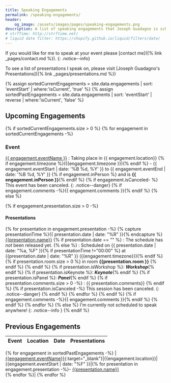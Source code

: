 ```yaml
---
title: Speaking Engagements
permalink: /speaking-engagements/
header:
    og_image: /assets/images/pages/speaking-engagements.png
description: A list of speaking engagements that Joseph Guadagno is scheduled to speak at or has spoken at.
# strfTime: http://strftime.net/
# liquid date filter: https://shopify.github.io/liquid/filters/date/
---
```

If you would like for me to speak at your event please [contact me]({% link _pages/contact.md %}).
{: .notice--info}

To see a list of presentations I speak on, please visit [Joseph Guadagno's Presentations]({% link _pages/presentations.md %})

{% assign sortedCurrentEngagements = site.data.engagements | sort: 'eventStart' | where:'isCurrent', 'true' %}
{% assign sortedPastEngagements = site.data.engagements | sort: 'eventStart' | reverse | where:'isCurrent', 'false' %}

## Upcoming Engagements

{% if sortedCurrentEngagements.size > 0 %}
{% for engagement in sortedCurrentEngagements -%}

### Event

[{{ engagement.eventName }}]({{engagement.eventUrl}})
: Taking place in {{ engagement.location}} {% if engagement.timezone %}({{engagement.timezone }}){% endif %} - {{ engagement.eventStart | date: '%B %d, %Y' }} to {{ engagement.eventEnd | date: '%B %d, %Y' }} {% if engagement.inPerson %} and is **{{ engagement.inPerson }}**{% endif %}
{% if engagement.isCanceled- %}
This event has been canceled.
{: .notice--danger}
{% if engagement.comments -%}{{ engagement.comments }}{% endif %}
{% else %}

{% if engagement.presentation.size > 0 -%}

#### Presentations

{% for presentation in engagement.presentation -%}
{% capture presentationTime %}{{ presentation.date | date: "%R" }}{% endcapture %}
[{{presentation.name}}]({{presentation.url}})
{% if presentation.date == "" %}
: The schedule has *not* been released yet.
{% else %}
: Scheduled on {{ presentation.date | date: "%a, %F" }}{% if presentationTime !="00:00" %} at {{presentation.date | date: "%R" }} ({{engagement.timezone}}){% endif %} {% if presentation.room.size > 0 %} in room **{{presentation.room }}** {% endif %}
{% endif %}
{% if presentation.isWorkshop %}: ***Workshop***{% endif %}
{% if presentation.isKeynote %}: ***Keynote***{% endif %}
{% if presentation.isPanel %}: ***Panel***{% endif %}
{% if presentation.comments.size > 0 -%}
:  {{ presentation.comments}}
{% endif %}
{% if presentation.isCanceled -%}
This session has been canceled.
{: .notice--danger}
{% endif %}
{% endfor %}
{% endif %}
{% if engagement.comments -%}{{ engagement.comments }}{% endif %}
{% endif %}
{% endfor %}
{% else %}
I'm currently not scheduled to speak anywhere!
{: .notice--info }
{% endif %}

## Previous Engagements

|Event|Location|Date|Presentations|
|--- |--- |--- |--- |
{% for engagement in sortedPastEngagements -%}
|[{{engagement.eventName}}]({{engagement.eventUrl}}){:target="_blank"}|{{engagement.location}}|{{engagement.eventStart | date: "%F" }}|{% for presentation in engagement.presentation -%}- [{{presentation.name}}]({{presentation.url}})<br />{% endfor %}|
{% endfor %}
